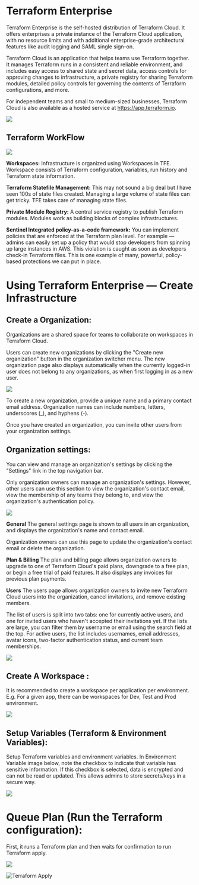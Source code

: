 # Terraform Enterprise


Terraform Enterprise is the self-hosted distribution of Terraform Cloud. It offers enterprises a private instance of the Terraform Cloud application, with no resource limits and with additional enterprise-grade architectural features like audit logging and SAML single sign-on.

Terraform Cloud is an application that helps teams use Terraform together. It manages Terraform runs in a consistent and reliable environment, and includes easy access to shared state and secret data, access controls for approving changes to infrastructure, a private registry for sharing Terraform modules, detailed policy controls for governing the contents of Terraform configurations, and more.

For independent teams and small to medium-sized businesses, Terraform Cloud is also available as a hosted service at https://app.terraform.io.


![](images/terraformfeatures.jpg)






## Terraform WorkFlow

![](images/TerraformEnterpriseWorkflow.png)


**Workspaces:** Infrastructure is organized using Workspaces in TFE. Workspace consists of Terraform configuration, variables, run history and Terraform state information.

**Terraform Statefile Management:** This may not sound a big deal but I have seen 100s of state files created. Managing a large volume of state files can get tricky. TFE takes care of managing state files.

**Private Module Registry:** A central service registry to publish Terraform modules. Modules work as building blocks of complex infrastructures.

**Sentinel  Integrated policy-as-a-code framework:**  You can implement policies that are enforced at the Terraform plan level. For example — admins can easily set up a policy that would stop developers from spinning up large instances in AWS. This violation is caught as soon as developers check-in Terraform files. This is one example of many, powerful, policy-based protections we can put in place.


# Using Terraform Enterprise — Create Infrastructure

## Create a Organization:

Organizations are a shared space for teams to collaborate on workspaces in Terraform Cloud.

Users can create new organizations by clicking the "Create new organization" button in the organization switcher menu. The new organization page also displays automatically when the currently logged-in user does not belong to any organizations, as when first logging in as a new user.

![](images/createorganization.png)


To create a new organization, provide a unique name and a primary contact email address. Organization names can include numbers, letters, underscores (_), and hyphens (-).

Once you have created an organization, you can invite other users from your organization settings.

## Organization settings:

You can view and manage an organization's settings by clicking the "Settings" link in the top navigation bar.

Only organization owners can manage an organization's settings. However, other users can use this section to view the organization's contact email, view the membership of any teams they belong to, and view the organization's authentication policy.

![](organizationsettings.png)

**General**
The general settings page is shown to all users in an organization, and displays the organization's name and contact email.

Organization owners can use this page to update the organization's contact email or delete the organization.

**Plan & Billing**
The plan and billing page allows organization owners to upgrade to one of Terraform Cloud's paid plans, downgrade to a free plan, or begin a free trial of paid features. It also displays any invoices for previous plan payments.

**Users**
The users page allows organization owners to invite new Terraform Cloud users into the organization, cancel invitations, and remove existing members.

The list of users is split into two tabs: one for currently active users, and one for invited users who haven't accepted their invitations yet. If the lists are large, you can filter them by username or email using the search field at the top. For active users, the list includes usernames, email addresses, avatar icons, two-factor authentication status, and current team memberships.

![](organizationusers.png)
















## Create A Workspace :

It is recommended to create a workspace per application per environment. E.g. For a given app, there can be workspaces for Dev, Test and Prod environment.

![](images/createworskpaces.jpg)


## Setup Variables (Terraform & Environment Variables):

Setup Terraform variables and environment variables. In Environment Variable image below, note the checkbox to indicate that variable has sensitive information. If this checkbox is selected, data is encrypted and can not be read or updated. This allows admins to store secrets/keys in a secure way.


![](images/terraformvariables.jpg)




# Queue Plan (Run the Terraform configuration):

First, it runs a Terraform plan and then waits for confirmation to run Terraform apply.


![](images/plan.jpg)




![Terraform Apply](images/terraformapply.jpg)
